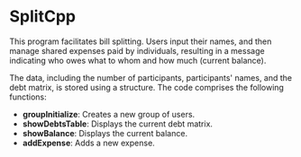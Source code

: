 # SplitCpp

This program facilitates bill splitting. Users input their names, and then manage shared expenses paid by individuals, resulting in a message indicating who owes what to whom and how much (current balance).

The data, including the number of participants, participants' names, and the debt matrix, is stored using a structure. The code comprises the following functions:
- **groupInitialize**: Creates a new group of users.
- **showDebtsTable**: Displays the current debt matrix.
- **showBalance**: Displays the current balance.
- **addExpense**: Adds a new expense.
